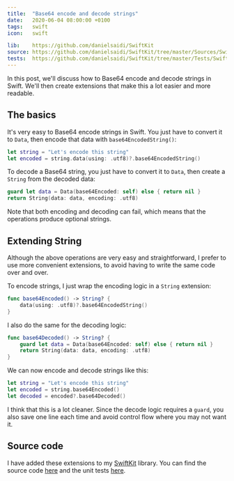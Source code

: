```yaml
---
title:  "Base64 encode and decode strings"
date:   2020-06-04 08:00:00 +0100
tags:   swift
icon:   swift

lib:    https://github.com/danielsaidi/SwiftKit
source: https://github.com/danielsaidi/SwiftKit/tree/master/Sources/SwiftKit/Extensions/String
tests:  https://github.com/danielsaidi/SwiftKit/tree/master/Tests/SwiftKitTests/Extensions/String
---
```


In this post, we'll discuss how to Base64 encode and decode strings in Swift. We'll then create extensions that make this a lot easier and more readable.


## The basics

It's very easy to Base64 encode strings in Swift. You just have to convert it to `Data`, then encode that data with `base64EncodedString()`:

```swift
let string = "Let's encode this string"
let encoded = string.data(using: .utf8)?.base64EncodedString()
```

To decode a Base64 string, you just have to convert it to `Data`, then create a `String` from the decoded data:

```swift
guard let data = Data(base64Encoded: self) else { return nil }
return String(data: data, encoding: .utf8)
```

Note that both encoding and decoding can fail, which means that the operations produce optional strings. 


## Extending String

Although the above operations are very easy and straightforward, I prefer to use more convenient extensions, to avoid having to write the same code over and over.

To encode strings, I just wrap the encoding logic in a `String` extension:

```swift
func base64Encoded() -> String? {
    data(using: .utf8)?.base64EncodedString()
}
```

I also do the same for the decoding logic:

```swift
func base64Decoded() -> String? {
    guard let data = Data(base64Encoded: self) else { return nil }
    return String(data: data, encoding: .utf8)
}
```

We can now encode and decode strings like this:

```swift
let string = "Let's encode this string"
let encoded = string.base64Encoded()
let decoded = encoded?.base64Decoded()
```

I think that this is a lot cleaner. Since the decode logic requires a `guard`, you also save one line each time and avoid control flow where you may not want it.


## Source code

I have added these extensions to my [SwiftKit]({{page.lib}}) library. You can find the source code [here]({{page.source}}) and the unit tests [here]({{page.tests}}).